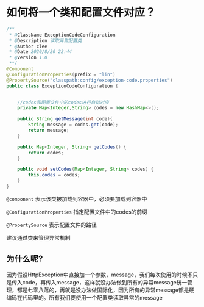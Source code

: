 # 如何将一个类和配置文件对应？

```java
/**
 * @ClassName ExceptionCodeConfiguration
 * @Description 读取异常配置类
 * @Author clee
 * @Date 2020/8/20 22:44
 * @Version 1.0
 **/
@Component
@ConfigurationProperties(prefix = "lin")
@PropertySource("classpath:config/exception-code.properties")
public class ExceptionCodeConfiguration {


    //codes和配置文件中的codes进行自动对应
    private Map<Integer,String> codes = new HashMap<>();

    public String getMessage(int code){
        String message = codes.get(code);
        return message;
    }

    public Map<Integer, String> getCodes() {
        return codes;
    }

    public void setCodes(Map<Integer, String> codes) {
        this.codes = codes;
    }
}

```

`@component` 表示该类被加载到容器中，必须要加载到容器中

`@ConfigurationProperties` 指定配置文件中的codes的前缀

`@PropertySource` 表示配置文件的路径

建议通过类来管理异常机制

## 为什么呢?

因为假设HttpException中直接加一个参数，message，我们每次使用的时候不只是传入code，再传入message，这样就没办法做到所有的异常message统一管理，都是七零八落的，再就是没办法做国际化，因为所有的异常message都是硬编码在代码里的。所有我们要使用一个配置类读取异常的message

